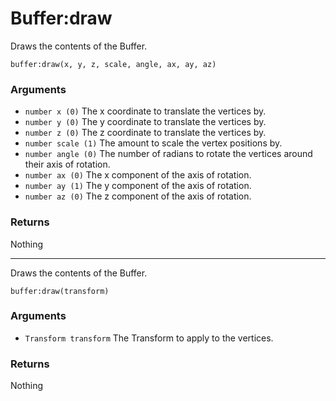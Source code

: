 <!--
category: reference
-->

Buffer:draw
===

Draws the contents of the Buffer.

    buffer:draw(x, y, z, scale, angle, ax, ay, az)

### Arguments

- `number x (0)` The x coordinate to translate the vertices by.
- `number y (0)` The y coordinate to translate the vertices by.
- `number z (0)` The z coordinate to translate the vertices by.
- `number scale (1)` The amount to scale the vertex positions by.
- `number angle (0)` The number of radians to rotate the vertices around their axis of rotation.
- `number ax (0)` The x component of the axis of rotation.
- `number ay (1)` The y component of the axis of rotation.
- `number az (0)` The z component of the axis of rotation.

### Returns

Nothing

---

Draws the contents of the Buffer.

    buffer:draw(transform)

### Arguments

- `Transform transform` The Transform to apply to the vertices.

### Returns

Nothing
